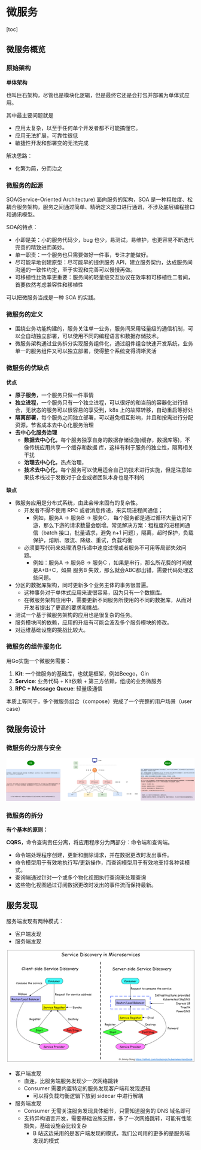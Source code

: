 # 微服务 



[toc]



## 微服务概览


### 原始架构

**单体架构**

也叫巨石架构，尽管也是模块化逻辑，但是最终它还是会打包并部署为单体式应用。

其中最主要问题就是
- 应用太复杂，以至于任何单个开发者都不可能搞懂它。
- 应用无法扩展，可靠性很低
- 敏捷性开发和部署变的无法完成


解决思路：
- 化繁为简，分而治之


### 微服务的起源

SOA(Service-Oriented Architecture) 面向服务的架构，SOA 是一种粗粒度、松耦合服务架构，服务之间通过简单、精确定义接口进行通讯，不涉及底层编程接口和通讯模型。

SOA的特点：
- 小即是美：小的服务代码少，bug 也少，易测试，易维护，也更容易不断迭代完善的精致进而美妙。
- 单一职责：一个服务也只需要做好一件事，专注才能做好。
- 尽可能早地创建原型：尽可能早的提供服务 API，建立服务契约，达成服务间沟通的一致性约定，至于实现和完善可以慢慢再做。
- 可移植性比效率更重要：服务间的轻量级交互协议在效率和可移植性二者间，首要依然考虑兼容性和移植性



可以把微服务当成是一种 SOA 的实践。


### 微服务的定义

- 围绕业务功能构建的，服务关注单一业务，服务间采用轻量级的通信机制，可以全自动独立部署，可以使用不同的编程语言和数据存储技术。
- 微服务架构通过业务拆分实现服务组件化，通过组件组合快速开发系统，业务单一的服务组件又可以独立部署，使得整个系统变得清晰灵活




### 微服务的优缺点

**优点**
- **原子服务**，一个服务只做一件事情
- **独立进程**，一个服务只有一个独立进程，可以很好的和当前的容器化进行结合，无状态的服务可以很容易的享受到，k8s 上的故障转移，自动重启等好处
- **隔离部署**，每个服务之间独立部署，可以避免相互影响，并且和按需进行分配资源，节省成本去中心化服务治理
- **去中心化服务治理**
    - **数据去中心化**，每个服务独享自身的数据存储设施(缓存，数据库等)，不像传统应用共享一个缓存和数据
    库，这样有利于服务的独立性，隔离相关干扰
    - **治理去中心化**，热点治理，
    - **技术去中心化**，每个服务可以使用适合自己的技术进行实施，但是注意如果技术栈过于发散对于企业或者团队本身也是不利的




**缺点**

- 微服务应用是分布式系统，由此会带来固有的复杂性。
    - 开发者不得不使用 RPC 或者消息传递，来实现进程间通信；
        - 例如，服务A -> 服务B -> 服务C， 每个服务都是通过循环大量访问下游，那么下游的请求数量会剧增。常见解决方案：粗粒度的进程间通信（batch 接口，批量请求，避免 n+1 问题），隔离，超时保护，负载保护，熔断、限流、降级、重试，负载均衡
    - 必须要写代码来处理消息传递中速度过慢或者服务不可用等局部失效问题。
        - 例如：服务A -> 服务B -> 服务C ，如果是串行，那么所花费的时间就是A+B+C，如果 服务B 失效，那么就会ABC都出错，需要代码处理这些问题。 
- 分区的数据库架构，同时更新多个业务主体的事务很普遍。
    - 这种事务对于单体式应用来说很容易，因为只有一个数据库。
    - 在微服务架构应用中，需要更新不同服务所使用的不同的数据库，从而对开发者提出了更高的要求和挑战。
- 测试一个基于微服务架构的应用也是很复杂的任务。
- 服务模块间的依赖，应用的升级有可能会波及多个服务模块的修改。
- 对运维基础设施的挑战比较大。




### 微服务的组件服务化

用Go实施一个微服务需要：
1. **Kit**: 一个微服务的基础库，也就是框架，例如Beego，Gin
2. **Service**: 业务代码 + Kit依赖 + 第三方依赖，组成的业务微服务
3. **RPC + Message Queue**: 轻量级通信

本质上等同于，多个微服务组合（compose）完成了一个完整的用户场景（user case）




## 微服务设计


### 微服务的分层与安全

![微服务的分层与安全](https://github.com/Nevermore12321/LeetCode/blob/blog/go%E8%BF%9B%E9%98%B6%E8%AE%AD%E7%BB%83%E8%90%A5/%E5%BE%AE%E6%9C%8D%E5%8A%A1-APIGateway.png?raw=true)


### 微服务的拆分


**有个基本的原则：**

**CQRS**，命令查询责任分离，将应用程序分为两部分：命令端和查询端。

- 命令端处理程序创建，更新和删除请求，并在数据更改时发出事件。
- 命令模型用于有效地执行写/更新操作，而查询模型用于有效地支持各种读模式。
- 查询端通过针对一个或多个物化视图执行查询来处理查询
- 这些物化视图通过订阅数据更改时发出的事件流而保持最新。




## 服务发现

服务端发现有两种模式：
- 客户端发现
- 服务端发现


![服务发现](https://github.com/Nevermore12321/LeetCode/blob/blog/go%E8%BF%9B%E9%98%B6%E8%AE%AD%E7%BB%83%E8%90%A5/%E5%BE%AE%E6%9C%8D%E5%8A%A1%E4%B8%AD%E7%9A%84%E6%9C%8D%E5%8A%A1%E5%8F%91%E7%8E%B0.png?raw=true)



- 客户端发现
    - 直连，比服务端服务发现少一次网络跳转
    - Consumer 需要内置特定的服务发现客户端和发现逻辑
        - 可以将负载均衡逻辑下放到 sidecar 中进行解耦
- 服务端发现
    - Consumer 无需关注服务发现具体细节，只需知道服务的 DNS 域名即可
    - 支持异构语言开发，需要基础设施支撑，多了一次网络跳转，可能有性能损失，基础设施会比较复杂
        - B 站这边采用的是客户端发现的模式，我们公司用的更多的是服务端发现的模式